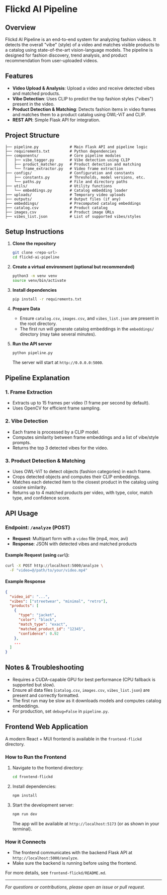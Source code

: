 # Flickd AI Pipeline

## Overview
Flickd AI Pipeline is an end-to-end system for analyzing fashion videos. It detects the overall "vibe" (style) of a video and matches visible products to a catalog using state-of-the-art vision-language models. The pipeline is designed for fashion discovery, trend analysis, and product recommendation from user-uploaded videos.

## Features
- **Video Upload & Analysis**: Upload a video and receive detected vibes and matched products.
- **Vibe Detection**: Uses CLIP to predict the top fashion styles ("vibes") present in the video.
- **Product Detection & Matching**: Detects fashion items in video frames and matches them to a product catalog using OWL-ViT and CLIP.
- **REST API**: Simple Flask API for integration.

## Project Structure
```
├── pipeline.py              # Main Flask API and pipeline logic
├── requirements.txt         # Python dependencies
├── components/              # Core pipeline modules
│   ├── vibe_tagger.py       # Vibe detection using CLIP
│   ├── product_matcher.py   # Product detection and matching
│   └── frame_extractor.py   # Video frame extraction
├── configs/                 # Configuration and constants
│   ├── constants.py         # Thresholds, model versions, etc.
│   └── paths.py             # File and directory paths
├── utils/                   # Utility functions
│   └── embeddings.py        # Catalog embedding loader
├── uploads/                 # Temporary video uploads
├── outputs/                 # Output files (if any)
├── embeddings/              # Precomputed catalog embeddings
├── catalog.csv              # Product catalog
├── images.csv               # Product image URLs
├── vibes_list.json          # List of supported vibes/styles
```

## Setup Instructions
1. **Clone the repository**
   ```bash
   git clone <repo-url>
   cd flickd-ai-pipeline
   ```
2. **Create a virtual environment (optional but recommended)**
   ```bash
   python3 -m venv venv
   source venv/bin/activate
   ```
3. **Install dependencies**
   ```bash
   pip install -r requirements.txt
   ```
4. **Prepare Data**
   - Ensure `catalog.csv`, `images.csv`, and `vibes_list.json` are present in the root directory.
   - The first run will generate catalog embeddings in the `embeddings/` directory (may take several minutes).

5. **Run the API server**
   ```bash
   python pipeline.py
   ```
   The server will start at `http://0.0.0.0:5000`.

## Pipeline Explanation
### 1. Frame Extraction
- Extracts up to 15 frames per video (1 frame per second by default).
- Uses OpenCV for efficient frame sampling.

### 2. Vibe Detection
- Each frame is processed by a CLIP model.
- Computes similarity between frame embeddings and a list of vibe/style prompts.
- Returns the top 3 detected vibes for the video.

### 3. Product Detection & Matching
- Uses OWL-ViT to detect objects (fashion categories) in each frame.
- Crops detected objects and computes their CLIP embeddings.
- Matches each detected item to the closest product in the catalog using cosine similarity.
- Returns up to 4 matched products per video, with type, color, match type, and confidence score.

## API Usage
### Endpoint: `/analyze` (POST)
- **Request**: Multipart form with a `video` file (mp4, mov, avi)
- **Response**: JSON with detected vibes and matched products

#### Example Request (using `curl`):
```bash
curl -X POST http://localhost:5000/analyze \
  -F "video=@/path/to/your/video.mp4"
```

#### Example Response
```json
{
  "video_id": "...",
  "vibes": ["streetwear", "minimal", "retro"],
  "products": [
    {
      "type": "jacket",
      "color": "black",
      "match_type": "exact",
      "matched_product_id": "12345",
      "confidence": 0.92
    },
    ...
  ]
}
```

## Notes & Troubleshooting
- Requires a CUDA-capable GPU for best performance (CPU fallback is supported but slow).
- Ensure all data files (`catalog.csv`, `images.csv`, `vibes_list.json`) are present and correctly formatted.
- The first run may be slow as it downloads models and computes catalog embeddings.
- For production, set `debug=False` in `pipeline.py`.

## Frontend Web Application
A modern React + MUI frontend is available in the `frontend-flickd` directory.

### How to Run the Frontend
1. Navigate to the frontend directory:
   ```bash
   cd frontend-flickd
   ```
2. Install dependencies:
   ```bash
   npm install
   ```
3. Start the development server:
   ```bash
   npm run dev
   ```
   The app will be available at `http://localhost:5173` (or as shown in your terminal).

### How it Connects
- The frontend communicates with the backend Flask API at `http://localhost:5000/analyze`.
- Make sure the backend is running before using the frontend.

For more details, see `frontend-flickd/README.md`.

---

*For questions or contributions, please open an issue or pull request.* 